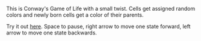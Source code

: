 This is Conway's Game of Life with a small twist. Cells get assigned random colors and newly born cells get a color of their parents. 

Try it out [here](https://filipdusek.github.io/Game-of-life/). Space to pause, right arrow to move one state forward, left arrow to move one state backwards.
